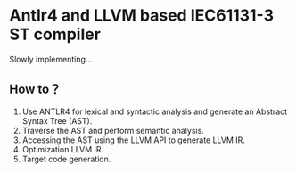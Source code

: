 # Antlr4 and LLVM based IEC61131-3 ST compiler

Slowly implementing...

## How to？
1. Use ANTLR4 for lexical and syntactic analysis and generate an Abstract Syntax Tree (AST).
2. Traverse the AST and perform semantic analysis.
3. Accessing the AST using the LLVM API to generate LLVM IR.
4. Optimization LLVM IR.
5. Target code generation.
